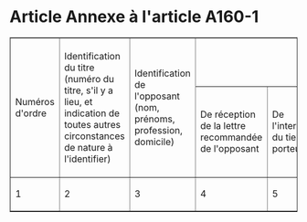 # Article Annexe à l'article A160-1

<table cellspacing="0" cellpadding="0" border="1" align="center">
  <tbody>
    <tr>
      <td rowspan="2" width="58">

Numéros d'ordre

</td>
      <td rowspan="2" width="83">

Identification du titre (numéro du titre, s'il y a lieu, et indication de toutes autres circonstances de nature à
l'identifier)

</td>
      <td width="81" rowspan="2">

Identification de l'opposant (nom, prénoms, profession, domicile)

</td>
      <td colspan="5" width="366">
        <h1 align="center">
          <font size="1">Dates</font>
        </h1>
      </td>
    </tr>
    <tr>
      <td width="76">

De réception de la lettre recommandée de l'opposant

</td>
      <td width="83">

De l'intervention du tiers porteur

</td>
      <td width="75">

De l'avis donné à l'opposant et au souscripteur originaire

</td>
      <td width="69">

De la mainlevée de l'opposition

</td>
      <td width="64">

De la délivrance du duplicata

</td>
    </tr>
    <tr>
      <td width="58">

1

</td>
      <td width="83">

2

</td>
      <td width="81">

3

</td>
      <td width="76">

4

</td>
      <td width="83">

5

</td>
      <td width="75">

6

</td>
      <td width="69">

7

</td>
      <td width="64">

8

</td>
    </tr>
  </tbody>
</table>

